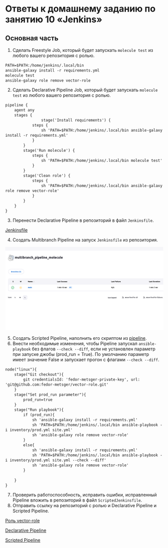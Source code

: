 # Ответы к домашнему заданию по занятию 10 «Jenkins»

## Основная часть

1. Сделать Freestyle Job, который будет запускать `molecule test` из любого вашего репозитория с ролью.
```
PATH=$PATH:/home/jenkins/.local/bin
ansible-galaxy install -r requirements.yml
molecule test
ansible-galaxy role remove vector-role
```
2. Сделать Declarative Pipeline Job, который будет запускать `molecule test` из любого вашего репозитория с ролью.
```
pipeline {
    agent any
    stages {
                stage('Install requirements') {
            steps {
                sh 'PATH=$PATH:/home/jenkins/.local/bin ansible-galaxy install -r requirements.yml'
            }
        }
        stage('Run molecule') {
            steps {
                sh 'PATH=$PATH:/home/jenkins/.local/bin molecule test'
            }
        }
        stage('Clean role') {
            steps {
                sh 'PATH=$PATH:/home/jenkins/.local/bin ansible-galaxy role remove vector-role'
            }
        }
    }
}
```
3. Перенести Declarative Pipeline в репозиторий в файл `Jenkinsfile`.

[Jenkinsfile](https://github.com/fedor-metsger/vector-role/blob/main/Jenkinsfile)

4. Создать Multibranch Pipeline на запуск `Jenkinsfile` из репозитория.

![](PIC002.png)

5. Создать Scripted Pipeline, наполнить его скриптом из [pipeline](./pipeline).
6. Внести необходимые изменения, чтобы Pipeline запускал `ansible-playbook` без флагов `--check --diff`, если не установлен параметр при запуске джобы (prod_run = True). По умолчанию параметр имеет значение False и запускает прогон с флагами `--check --diff`.
```
node("linux"){
    stage("Git checkout"){
        git credentialsId: 'fedor-metsger-private-key', url: 'git@github.com:fedor-metsger/vector-role.git'
    }
    stage("Set prod_run parameter"){
        prod_run=true
    }
    stage("Run playbook"){
        if (prod_run){
            sh 'ansible-galaxy install -r requirements.yml'
            sh 'PATH=$PATH:/home/jenkins/.local/bin ansible-playbook -i inventory/prod.yml site.yml'
            sh 'ansible-galaxy role remove vector-role'
        }
        else{
            sh 'ansible-galaxy install -r requirements.yml'
            sh 'PATH=$PATH:/home/jenkins/.local/bin ansible-playbook -i inventory/prod.yml site.yml --check --diff'
            sh 'ansible-galaxy role remove vector-role'
        }
        
    }
}
``` 
7. Проверить работоспособность, исправить ошибки, исправленный Pipeline вложить в репозиторий в файл `ScriptedJenkinsfile`.
8. Отправить ссылку на репозиторий с ролью и Declarative Pipeline и Scripted Pipeline.

[Роль vector-role](https://github.com/fedor-metsger/vector-role)

[Declarative Pipeline](https://github.com/fedor-metsger/vector-role/blob/main/Jenkinsfile)

[Scripted Pipeline](https://github.com/fedor-metsger/vector-role/blob/main/ScriptedJenkinsfile)


